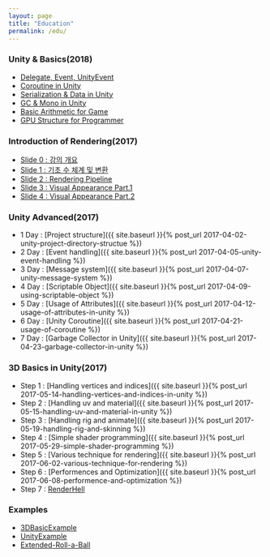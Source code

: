 ```yaml
---
layout: page
title: "Education"
permalink: /edu/
---
```


### Unity & Basics(2018)

 - [Delegate, Event, UnityEvent](https://docs.google.com/presentation/d/17C_jogkYvRoWRHsm8r7MbM_IdCzG23ll0u12lCyvXeE/edit?usp=sharing)
 - [Coroutine in Unity](https://docs.google.com/presentation/d/1W0TB-z4fvfyu05pZ9tlmqjQVZb7AH1aG56Gybz3RP0M/edit?usp=sharing)
 - [Serialization & Data in Unity](https://docs.google.com/presentation/d/1UKYNOgzrtVy3vgAPWvplzHhKv96KYEhs4GBMSHZ1mIY/edit#slide=id.p)
 - [GC & Mono in Unity](https://docs.google.com/presentation/d/1cx1dVIMSTQIWp4FbE3IJsd5IHy4-CfCwBE-mPpVWWXU/edit?usp=sharing)
 - [Basic Arithmetic for Game](https://docs.google.com/presentation/d/1HZwBwZdC5zSFlQISVB7O78H_OynHNzHJCeJpJcpN8lA/edit#slide=id.p)
 - [GPU Structure for Programmer](https://docs.google.com/presentation/d/1iZ-DnEzVLriKzAZd3nREl_R7eHr2-syc3D0N7Pm5jqE/edit?usp=sharing)

### Introduction of Rendering(2017)

 - [Slide 0 : 강의 개요](https://docs.google.com/presentation/d/12864ypOgKxDkegD3_HoCA9r7CPPasMorxUkZetkpLq4/edit?usp=sharing)
 - [Slide 1 : 기초 수 체계 및 변환](https://docs.google.com/presentation/d/1B4pAvR0yvY8DzID1exy3LjGE1rwgfAbB5aL9Y6xCtTg/edit?usp=sharing)
 - [Slide 2 : Rendering Pipeline](https://docs.google.com/presentation/d/1tx5duDdeAiJEof_iGwMcBguIZbJ1jwZdRVHgQTQ586c/edit?usp=sharing)
 - [Slide 3 : Visual Appearance Part.1](https://docs.google.com/presentation/d/1jvKKsdAvIlav_JoDmtgSvRIJPCSvhxs71LYpQMNN4iA/edit?usp=sharing)
 - [Slide 4 : Visual Appearance Part.2](https://docs.google.com/presentation/d/1Ysrr03geHWBwFFmLzRdH7rKVsapR-NQa7tlS4Z6JT10/edit?usp=sharing)

### Unity Advanced(2017)

<!-- Advanced function -->
- 1 Day : [Project structure]({{ site.baseurl }}{% post_url 2017-04-02-unity-project-directory-structue %})
- 2 Day : [Event handling]({{ site.baseurl }}{% post_url 2017-04-05-unity-event-handling %})
- 3 Day : [Message system]({{ site.baseurl }}{% post_url 2017-04-07-unity-message-system %})
- 4 Day : [Scriptable Object]({{ site.baseurl }}{% post_url 2017-04-09-using-scriptable-object %})
- 5 Day : [Usage of Attributes]({{ site.baseurl }}{% post_url 2017-04-12-usage-of-attributes-in-unity %})
- 6 Day : [Unity Coroutine]({{ site.baseurl }}{% post_url 2017-04-21-usage-of-coroutine %})
- 7 Day : [Garbage Collector in Unity]({{ site.baseurl }}{% post_url 2017-04-23-garbage-collector-in-unity %})

### 3D Basics in Unity(2017)

- Step 1 : [Handling vertices and indices]({{ site.baseurl }}{% post_url 2017-05-14-handling-vertices-and-indices-in-unity %})
- Step 2 : [Handling uv and material]({{ site.baseurl }}{% post_url 2017-05-15-handling-uv-and-material-in-unity %})
- Step 3 : [Handling rig and animate]({{ site.baseurl }}{% post_url 2017-05-19-handling-rig-and-skinning %})
- Step 4 : [Simple shader programming]({{ site.baseurl }}{% post_url 2017-05-29-simple-shader-programming %})
- Step 5 : [Various technique for rendering]({{ site.baseurl }}{% post_url 2017-06-02-various-technique-for-rendering %})
- Step 6 : [Performences and Optimization]({{ site.baseurl }}{% post_url 2017-06-08-performence-and-optimization %})
- Step 7 : [RenderHell](https://simonschreibt.de/gat/renderhell/)

<!--From 8 Day To End Day : [Make Unity Editor]-->
<!--
  Unity editor scripting
  - unity editor structure(selection, assetimporter, inspector, windows..)
  - GUI system in unity, rect or auto-space
  Make Unity Editor
   1 Day : Apply Mesh with vertices and indices
   2 Day : Apply Mesh with uv position and textures
   3 Day : Apply Mesh to animation
   4 Day : Make terrain
   5 Day : Game data..
   6 Day : ??
-->

### Examples

- [3DBasicExample](https://github.com/hrmrzizon/3DBasicExample)
- [UnityExample](https://github.com/hrmrzizon/UnityExample)
- [Extended-Roll-a-Ball](https://github.com/hrmrzizon/Extended-Roll-a-Ball)
